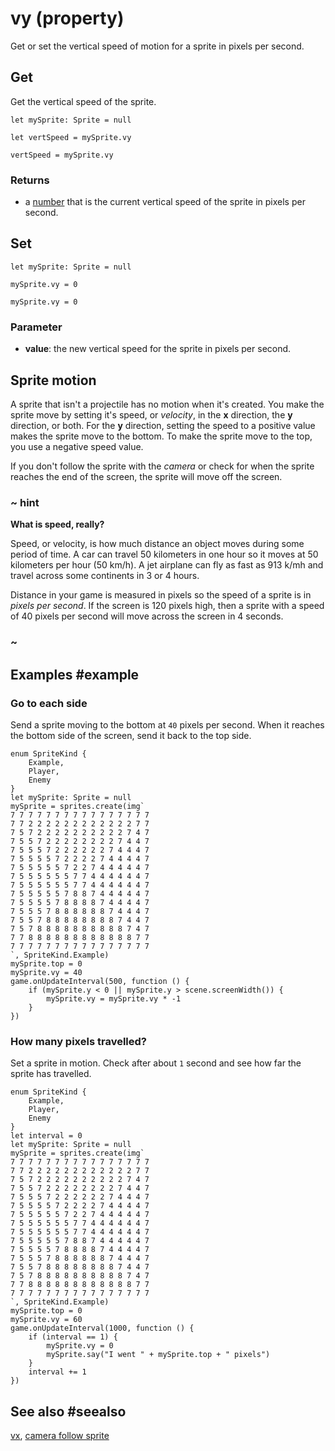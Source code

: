 # vy (property)

Get or set the vertical speed of motion for a sprite in pixels per second.

## Get

Get the vertical speed of the sprite.

```block
let mySprite: Sprite = null

let vertSpeed = mySprite.vy
```
```typescript-ignorelet
vertSpeed = mySprite.vy
```

### Returns

* a [number](/types/number) that is the current vertical speed of the sprite in pixels per second.

## Set

```block
let mySprite: Sprite = null

mySprite.vy = 0
```

```typescript-ignore
mySprite.vy = 0
```

### Parameter

* **value**: the new vertical speed for the sprite in pixels per second.

## Sprite motion

A sprite that isn't a projectile has no motion when it's created. You make the sprite move by setting it's speed, or _velocity_, in the **x** direction, the **y** direction, or both. For the **y** direction, setting the speed to a positive value makes the sprite move to the bottom. To make the sprite move to the top, you use a negative speed value.

If you don't follow the sprite with the _camera_ or check for when the sprite reaches the end of the screen, the sprite will move off the screen.

### ~ hint

**What is speed, really?**

Speed, or velocity, is how much distance an object moves during some period of time. A car can travel 50 kilometers in one hour so it moves at 50 kilometers per hour (50 km/h). A jet airplane can fly as fast as 913 k/mh and travel across some continents in 3 or 4 hours.

Distance in your game is measured in pixels so the speed of a sprite is in _pixels per second_. If the screen is 120 pixels high, then a sprite with a speed of 40 pixels per second will move across the screen in 4 seconds.

### ~

## Examples #example

### Go to each side

Send a sprite moving to the bottom at `40` pixels per second. When it reaches the bottom side of the screen, send it back to the top side.

```blocks
enum SpriteKind {
    Example,
    Player,
    Enemy
}
let mySprite: Sprite = null
mySprite = sprites.create(img`
7 7 7 7 7 7 7 7 7 7 7 7 7 7 7 7 
7 7 2 2 2 2 2 2 2 2 2 2 2 2 7 7 
7 5 7 2 2 2 2 2 2 2 2 2 2 7 4 7 
7 5 5 7 2 2 2 2 2 2 2 2 7 4 4 7 
7 5 5 5 7 2 2 2 2 2 2 7 4 4 4 7 
7 5 5 5 5 7 2 2 2 2 7 4 4 4 4 7 
7 5 5 5 5 5 7 2 2 7 4 4 4 4 4 7 
7 5 5 5 5 5 5 7 7 4 4 4 4 4 4 7 
7 5 5 5 5 5 5 7 7 4 4 4 4 4 4 7 
7 5 5 5 5 5 7 8 8 7 4 4 4 4 4 7 
7 5 5 5 5 7 8 8 8 8 7 4 4 4 4 7 
7 5 5 5 7 8 8 8 8 8 8 7 4 4 4 7 
7 5 5 7 8 8 8 8 8 8 8 8 7 4 4 7 
7 5 7 8 8 8 8 8 8 8 8 8 8 7 4 7 
7 7 8 8 8 8 8 8 8 8 8 8 8 8 7 7 
7 7 7 7 7 7 7 7 7 7 7 7 7 7 7 7 
`, SpriteKind.Example)
mySprite.top = 0
mySprite.vy = 40
game.onUpdateInterval(500, function () {
	if (mySprite.y < 0 || mySprite.y > scene.screenWidth()) {
        mySprite.vy = mySprite.vy * -1
    }
})
```

### How many pixels travelled?

Set a sprite in motion. Check after about `1` second and see how far the sprite has travelled.

```blocks
enum SpriteKind {
    Example,
    Player,
    Enemy
}
let interval = 0
let mySprite: Sprite = null
mySprite = sprites.create(img`
7 7 7 7 7 7 7 7 7 7 7 7 7 7 7 7 
7 7 2 2 2 2 2 2 2 2 2 2 2 2 7 7 
7 5 7 2 2 2 2 2 2 2 2 2 2 7 4 7 
7 5 5 7 2 2 2 2 2 2 2 2 7 4 4 7 
7 5 5 5 7 2 2 2 2 2 2 7 4 4 4 7 
7 5 5 5 5 7 2 2 2 2 7 4 4 4 4 7 
7 5 5 5 5 5 7 2 2 7 4 4 4 4 4 7 
7 5 5 5 5 5 5 7 7 4 4 4 4 4 4 7 
7 5 5 5 5 5 5 7 7 4 4 4 4 4 4 7 
7 5 5 5 5 5 7 8 8 7 4 4 4 4 4 7 
7 5 5 5 5 7 8 8 8 8 7 4 4 4 4 7 
7 5 5 5 7 8 8 8 8 8 8 7 4 4 4 7 
7 5 5 7 8 8 8 8 8 8 8 8 7 4 4 7 
7 5 7 8 8 8 8 8 8 8 8 8 8 7 4 7 
7 7 8 8 8 8 8 8 8 8 8 8 8 8 7 7 
7 7 7 7 7 7 7 7 7 7 7 7 7 7 7 7 
`, SpriteKind.Example)
mySprite.top = 0
mySprite.vy = 60
game.onUpdateInterval(1000, function () {
    if (interval == 1) {
        mySprite.vy = 0
        mySprite.say("I went " + mySprite.top + " pixels")
    }
    interval += 1
})
```

## See also #seealso

[vx](/reference/sprites/sprite/vx),
[camera follow sprite](/reference/scene/camera-follow-sprite)